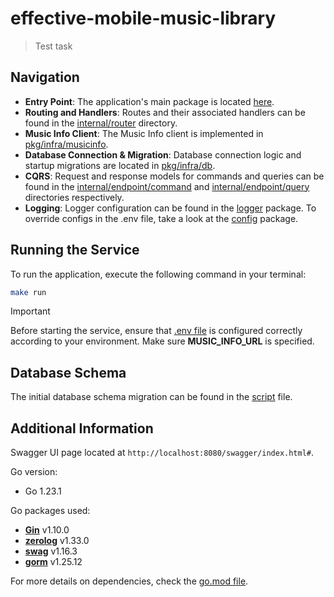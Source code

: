 # effective-mobile-music-library

> Test task

## Navigation

* **Entry Point**: The application's main package is located [here](cmd/musiclib/musiclib.go).
* **Routing and Handlers**: Routes and their associated handlers can be found in the [internal/router](internal/router/) directory.
* **Music Info Client**: The Music Info client is implemented in [pkg/infra/musicinfo](pkg/infra/musicinfo/).
* **Database Connection & Migration**: Database connection logic and startup migrations are located in [pkg/infra/db](pkg/infra/db/).
* **CQRS**: Request and response models for commands and queries can be found in the [internal/endpoint/command](internal/endpoint/command/) and [internal/endpoint/query](internal/endpoint/query/) directories respectively.
* **Logging**: Logger configuration can be found in the [logger](pkg/logger/) package. To override configs in the .env file, take a look at the [config](pkg/config/) package.

## Running the Service

To run the application, execute the following command in your terminal:

```bash
make run
```

> [!IMPORTANT]
> Before starting the service, ensure that [.env file](.env) is configured correctly according to your environment.
> Make sure **MUSIC_INFO_URL** is specified.

## Database Schema

The initial database schema migration can be found in the [script](migrations/000001_initial.up.sql) file.

## Additional Information

Swagger UI page located at `http://localhost:8080/swagger/index.html#`.

Go version:

* Go 1.23.1

Go packages used:

* **[Gin](https://github.com/gin-gonic/gin)** v1.10.0
* **[zerolog](https://github.com/rs/zerolog)** v1.33.0
* **[swag](https://github.com/swaggo/swag)** v1.16.3
* **[gorm](https://github.com/go-gorm/gorm)** v1.25.12

For more details on dependencies, check the [go.mod file](go.mod).

